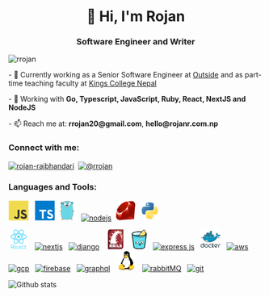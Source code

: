 <h1 align="center">👋 Hi, I'm Rojan</h1>
<h3 align="center">Software Engineer and Writer</h3>
<p align="left">
  <img src="https://komarev.com/ghpvc/?username=rrojan&label=Profile%20views&color=0e75b6&style=flat" alt="rrojan" />
</p>
<p>- 🔭 Currently working as a Senior Software Engineer at <a href="https://outside.studio">Outside</a> and as part-time teaching faculty at <a href="https://kingscollege.edu.np">Kings College Nepal</a></p>
<p>- 💬 Working with <b>Go, Typescript, JavaScript, Ruby, React, NextJS and NodeJS</b> </p>
<p>- 📫 Reach me at: <b>rrojan20@gmail.com</b>, <b>hello@rojanr.com.np</b></p>

<h3 align="left">Connect with me:</h3>
<p align="left">
  
  [<img align="center" src="https://raw.githubusercontent.com/rahuldkjain/github-profile-readme-generator/master/src/images/icons/Social/linked-in-alt.svg" alt="rojan-rajbhandari" height="30" width="40" />](https://linkedin.com/in/rojan-rajbhandari)&nbsp; [<img align="center" src="https://raw.githubusercontent.com/rahuldkjain/github-profile-readme-generator/master/src/images/icons/Social/medium.svg" alt="@rrojan" height="35" width="40" />](https://medium.com/@rrojan)
</p>

<h3 align="left">Languages and Tools:</h3>

  [<img src="https://raw.githubusercontent.com/devicons/devicon/master/icons/javascript/javascript-original.svg" alt="javascript" width="40" height="40" />](https://www.javascript.com/) &nbsp; [<img src="https://raw.githubusercontent.com/devicons/devicon/master/icons/typescript/typescript-original.svg" alt="typescript" width="40" height="40" />](https://www.typescriptlang.org/)&nbsp;[<img src="https://raw.githubusercontent.com/devicons/devicon/master/icons/go/go-original.svg" alt="go" width="40" height="40" />](https://golang.org)&nbsp; [<img src="https://justwebzz.com/wp-content/uploads/2023/04/nodejs_logo.png" alt="nodejs" width="40" height="40" />](https://nodejs.org)&nbsp; [<img src="https://raw.githubusercontent.com/devicons/devicon/master/icons/ruby/ruby-original.svg" alt="ruby" width="40" height="40" />](https://www.ruby-lang.org/en/)&nbsp; [<img src="https://raw.githubusercontent.com/devicons/devicon/master/icons/python/python-original.svg" alt="python" width="40" height="40" />](https://www.python.org)&nbsp;


[<img src="https://raw.githubusercontent.com/devicons/devicon/master/icons/react/react-original-wordmark.svg" alt="react" width="40" height="40" />](https://reactjs.org/) &nbsp; 
[<img src="https://www.datocms-assets.com/98835/1684410508-image-7.png" alt="nextjs" width="40" height="40" />](https://nextjs.org/) &nbsp; 
[<img src="https://cdn.worldvectorlogo.com/logos/django.svg" alt="django" width="40" height="40" />](https://www.djangoproject.com/) &nbsp; 
[<img src="https://raw.githubusercontent.com/devicons/devicon/master/icons/rails/rails-original-wordmark.svg" alt="rails" width="40" height="40" />](https://rubyonrails.org) &nbsp; 
[<img src="https://raw.githubusercontent.com/gin-gonic/logo/master/color.png" alt="gin framework" width="30" height="40" />](https://gin-gonic.com/) &nbsp; 
[<img src="https://adware-technologies.s3.amazonaws.com/uploads/technology/thumbnail/20/express-js.png" alt="express js" width="40" height="40" />](https://expressjs.com/) &nbsp; 
[<img src="https://raw.githubusercontent.com/devicons/devicon/master/icons/docker/docker-original-wordmark.svg" alt="docker" width="40" height="40" />](https://www.docker.com/) &nbsp; 
[<img src="https://www.svgrepo.com/show/331300/aws.svg" alt="aws" width="40" height="40" />](https://aws.amazon.com) &nbsp; 
[<img src="https://www.vectorlogo.zone/logos/google_cloud/google_cloud-icon.svg" alt="gcp" width="40" height="40" />](https://cloud.google.com) &nbsp; 
[<img src="https://www.vectorlogo.zone/logos/firebase/firebase-icon.svg" alt="firebase" width="40" height="40" />](https://firebase.google.com/) &nbsp; 
[<img src="https://www.vectorlogo.zone/logos/graphql/graphql-icon.svg" alt="graphql" width="40" height="40" />](https://graphql.org) &nbsp; 
[<img src="https://raw.githubusercontent.com/devicons/devicon/master/icons/linux/linux-original.svg" alt="linux" width="40" height="40" />](https://www.linux.org/) &nbsp; 
[<img src="https://www.vectorlogo.zone/logos/rabbitmq/rabbitmq-icon.svg" alt="rabbitMQ" width="40" height="40" />](https://www.rabbitmq.com) &nbsp; 
[<img src="https://www.vectorlogo.zone/logos/git-scm/git-scm-icon.svg" alt="git" width="40" height="40" />](https://git-scm.com/)


<p>
<!--   <img align="center" src="https://github-readme-stats.vercel.app/api/top-langs?username=rrojan&show_icons=true&theme=dark&locale=en&layout=compact&exclude_repo=CovidNP_API,pasaledai-django-multiseller-ecommerce-store,Upachar-Core-API,landing-kings-assignment" alt="rrojan" /> -->
  <img align="center" src="https://github-statzzz.vercel.app/api/top-langs?username=rrojan&show_icons=true&theme=dark&locale=en&layout=compact&exclude_repo=pasale-dai" alt="Github stats" />
</p>
